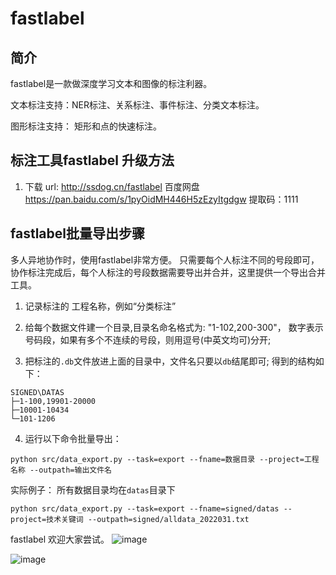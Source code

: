 # fastlabel 

## 简介
fastlabel是一款做深度学习文本和图像的标注利器。  

文本标注支持：NER标注、关系标注、事件标注、分类文本标注。

图形标注支持： 矩形和点的快速标注。



## 标注工具fastlabel 升级方法 

1. 下载 
url: http://ssdog.cn/fastlabel
百度网盘 
https://pan.baidu.com/s/1pyOidMH446H5zEzyItgdgw 提取码：1111


## fastlabel批量导出步骤 

多人异地协作时，使用fastlabel非常方便。 只需要每个人标注不同的号段即可，协作标注完成后，每个人标注的号段数据需要导出并合并，这里提供一个导出合并工具。

1. 记录标注的 工程名称，例如“分类标注”

2. 给每个数据文件建一个目录,目录名命名格式为: "1-102,200-300"，
   数字表示号码段，如果有多个不连续的号段，则用逗号(中英文均可)分开; 
	
3. 把标注的`.db`文件放进上面的目录中，文件名只要以`db`结尾即可; 
 得到的结构如下：

```
SIGNED\DATAS
├─1-100,19901-20000
├─10001-10434
└─101-1206
```

4. 运行以下命令批量导出：

```
python src/data_export.py --task=export --fname=数据目录 --project=工程名称 --outpath=输出文件名
```

实际例子： 所有数据目录均在`datas`目录下
```
python src/data_export.py --task=export --fname=signed/datas --project=技术关键词 --outpath=signed/alldata_2022031.txt 

```




fastlabel 欢迎大家尝试。
![image](https://user-images.githubusercontent.com/14295852/116810356-eb2c3b80-ab75-11eb-8284-9653c797017f.png)


![image](https://user-images.githubusercontent.com/14295852/116810366-f97a5780-ab75-11eb-9ea8-5681e97daa83.png)
